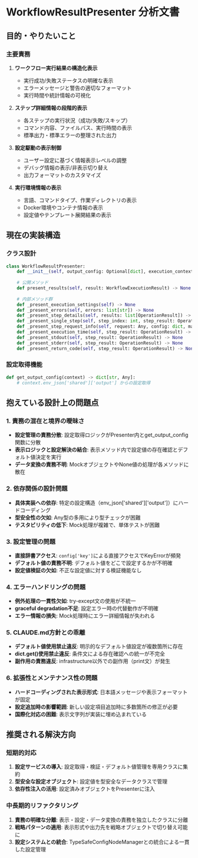 # WorkflowResultPresenter 分析文書

## 目的・やりたいこと

### 主要責務
1. **ワークフロー実行結果の構造化表示**
   - 実行成功/失敗ステータスの明確な表示
   - エラーメッセージと警告の適切なフォーマット
   - 実行時間や統計情報の可視化

2. **ステップ詳細情報の段階的表示**
   - 各ステップの実行状況（成功/失敗/スキップ）
   - コマンド内容、ファイルパス、実行時間の表示
   - 標準出力・標準エラーの整理された出力

3. **設定駆動の表示制御**
   - ユーザー設定に基づく情報表示レベルの調整
   - デバッグ情報の表示/非表示切り替え
   - 出力フォーマットのカスタマイズ

4. **実行環境情報の表示**
   - 言語、コマンドタイプ、作業ディレクトリの表示
   - Docker環境やコンテナ情報の表示
   - 設定値やテンプレート展開結果の表示

## 現在の実装構造

### クラス設計
```python
class WorkflowResultPresenter:
    def __init__(self, output_config: Optional[dict], execution_context: Optional[Any])
    
    # 公開メソッド
    def present_results(self, result: WorkflowExecutionResult) -> None
    
    # 内部メソッド群
    def _present_execution_settings(self) -> None
    def _present_errors(self, errors: list[str]) -> None
    def _present_step_details(self, results: list[OperationResult]) -> None
    def _present_single_step(self, step_index: int, step_result: OperationResult, config: dict, max_command_length: int) -> None
    def _present_step_request_info(self, request: Any, config: dict, max_command_length: int) -> None
    def _present_execution_time(self, step_result: OperationResult) -> None
    def _present_stdout(self, step_result: OperationResult) -> None
    def _present_stderr(self, step_result: OperationResult) -> None
    def _present_return_code(self, step_result: OperationResult) -> None
```

### 設定取得機能
```python
def get_output_config(context) -> dict[str, Any]:
    # context.env_json['shared']['output'] からの設定取得
```

## 抱えている設計上の問題点

### 1. 責務の混在と境界の曖昧さ
- **設定管理の責務分散**: 設定取得ロジックがPresenter内とget_output_config関数に分散
- **表示ロジックと設定解決の結合**: 表示メソッド内で設定値の存在確認とデフォルト値決定を実行
- **データ変換の責務不明**: MockオブジェクトやNone値の処理が各メソッドに散在

### 2. 依存関係の設計問題
- **具体実装への依存**: 特定の設定構造（env_json['shared']['output']）にハードコーディング
- **型安全性の欠如**: Any型の多用により型チェックが困難
- **テスタビリティの低下**: Mock処理が複雑で、単体テストが困難

### 3. 設定管理の問題
- **直接辞書アクセス**: `config['key']`による直接アクセスでKeyErrorが頻発
- **デフォルト値の責務不明**: デフォルト値をどこで設定するかが不明確
- **設定値検証の欠如**: 不正な設定値に対する検証機能なし

### 4. エラーハンドリングの問題
- **例外処理の一貫性欠如**: try-except文の使用が不統一
- **graceful degradation不足**: 設定エラー時の代替動作が不明確
- **エラー情報の損失**: Mock処理時にエラー詳細情報が失われる

### 5. CLAUDE.md方針との乖離
- **デフォルト値使用禁止違反**: 明示的なデフォルト値設定が複数箇所に存在
- **dict.get()使用禁止違反**: 条件文による存在確認への統一が不完全
- **副作用の責務違反**: infrastructure以外での副作用（print文）が発生

### 6. 拡張性とメンテナンス性の問題
- **ハードコーディングされた表示形式**: 日本語メッセージや表示フォーマットが固定
- **設定追加時の影響範囲**: 新しい設定項目追加時に多数箇所の修正が必要
- **国際化対応の困難**: 表示文字列が実装に埋め込まれている

## 推奨される解決方向

### 短期的対応
1. **設定サービスの導入**: 設定取得・検証・デフォルト値管理を専用クラスに集約
2. **型安全な設定オブジェクト**: 設定値を型安全なデータクラスで管理
3. **依存性注入の活用**: 設定済みオブジェクトをPresenterに注入

### 中長期的リファクタリング
1. **責務の明確な分離**: 表示・設定・データ変換の責務を独立したクラスに分離
2. **戦略パターンの適用**: 表示形式や出力先を戦略オブジェクトで切り替え可能に
3. **設定システムとの統合**: TypeSafeConfigNodeManagerとの統合による一貫した設定管理